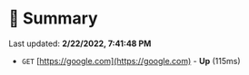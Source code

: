# 📖 Summary
Last updated: **2/22/2022, 7:41:48 PM**

- `GET` [https://google.com](https://google.com) - **Up** (115ms)
